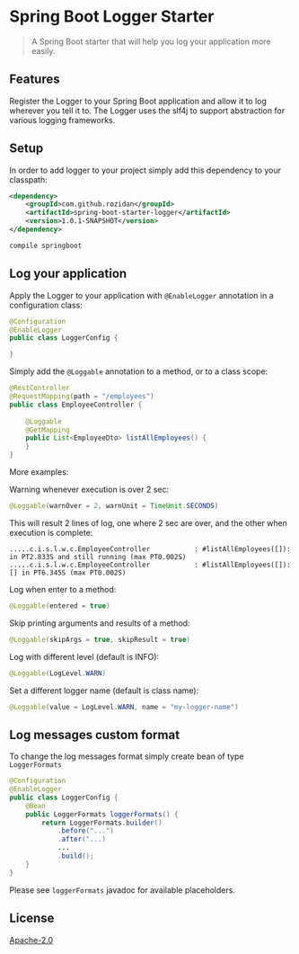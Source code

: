 # Spring Boot Logger Starter

> A Spring Boot starter that will help you log your application more easily.

## Features
Register the Logger to your Spring Boot application and allow it to log wherever you tell it to.
The Logger uses the slf4j to support abstraction for various logging frameworks.

## Setup

In order to add logger to your project simply add this dependency to your classpath:

```xml
<dependency>
    <groupId>com.github.rozidan</groupId>
    <artifactId>spring-boot-starter-logger</artifactId>
    <version>1.0.1-SNAPSHOT</version>
</dependency>
```

```groovy
compile springboot
```

## Log your application

Apply the Logger to your application with `@EnableLogger` annotation in a configuration class:

```java
@Configuration
@EnableLogger
public class LoggerConfig {

}
```

Simply add the `@Loggable` annotation to a method, or to a class scope:

```java
@RestController
@RequestMapping(path = "/employees")
public class EmployeeController {
	
	@Loggable
	@GetMapping
	public List<EmployeeDto> listAllEmployees() {
	}
}
```
More examples:

Warning whenever execution is over 2 sec:
```java
@Loggable(warnOver = 2, warnUnit = TimeUnit.SECONDS)
```
This will result 2 lines of log, one where 2 sec are over, and the other when execution is complete:
```text
.....c.i.s.l.w.c.EmployeeController           : #listAllEmployees([]): in PT2.833S and still running (max PT0.002S)
.....c.i.s.l.w.c.EmployeeController           : #listAllEmployees([]): [] in PT6.345S (max PT0.002S)
```

Log when enter to a method:
```java
@Loggable(entered = true)
```

Skip printing arguments and results of a method:
```java
@Loggable(skipArgs = true, skipResult = true)
```

Log with different level (default is INFO):
```java
@Loggable(LogLevel.WARN)
```

Set a different logger name (default is class name):
```java
@Loggable(value = LogLevel.WARN, name = "my-logger-name")
```

## Log messages custom format

To change the log messages format simply create bean of type `LoggerFormats`

```java
@Configuration
@EnableLogger
public class LoggerConfig {
	@Bean
	public LoggerFormats loggerFormats() {
		return LoggerFormats.builder()
			.before("...")
			.after("...)
			...
			.build();
	}
}
```
Please see `loggerFormats` javadoc for available placeholders.



## License

[Apache-2.0](http://www.apache.org/licenses/LICENSE-2.0)
